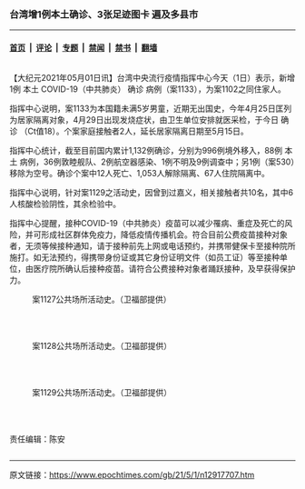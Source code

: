 ### 台湾增1例本土确诊、3张足迹图卡 遍及多县市

---

#### [首页](../../../..?n12917707) &nbsp;|&nbsp; [评论](../../../../../epoch-comment?n12917707) &nbsp;|&nbsp; [专题](../../../../../epoch-special?n12917707) &nbsp;|&nbsp; [禁闻](../../../../../epoch-news?n12917707) &nbsp;|&nbsp; [禁书](../../../../../books?n12917707) &nbsp;|&nbsp; [翻墙](https://github.com/gfw-breaker/nogfw/blob/master/README.md?n12917707)


<div class="column" id="artbody" itemprop="articleBody">
 <!-- article content begin -->
 <p>
  【大纪元2021年05月01日讯】台湾中央流行疫情指挥中心今天（1日）表示，新增1例
  <ok href="https://www.epochtimes.com/gb/tag/%E6%9C%AC%E5%9C%9F.html">
   本土
  </ok>
  COVID-19（中共肺炎）
  <ok href="https://www.epochtimes.com/gb/tag/%E7%A1%AE%E8%AF%8A.html">
   确诊
  </ok>
  病例（案1133），为案1102之同住家人。
 </p>
 <p>
  指挥中心说明，案1133为本国籍未满5岁男童，近期无出国史，今年4月25日匡列为居家隔离对象，4月29日出现发烧症状，由卫生单位安排就医采检，于今日
  <ok href="https://www.epochtimes.com/gb/tag/%E7%A1%AE%E8%AF%8A.html">
   确诊
  </ok>
  （Ct值18）。个案家庭接触者2人，延长居家隔离日期至5月15日。
 </p>
 <p>
  指挥中心统计，截至目前国内累计1,132例确诊，分别为996例境外移入，88例
  <ok href="https://www.epochtimes.com/gb/tag/%E6%9C%AC%E5%9C%9F.html">
   本土
  </ok>
  病例，36例敦睦舰队、2例航空器感染、1例不明及9例调查中；另1例（案530）移除为空号。确诊个案中12人死亡、1,053人解除隔离、67人住院隔离中。
 </p>
 <p>
  指挥中心说明，针对案1129之活动史，因曾到过嘉义，相关接触者共10名，其中6人核酸检验阴性，其余检验中。
 </p>
 <p>
  指挥中心提醒，接种COVID-19（中共肺炎）疫苗可以减少罹病、重症及死亡的风险，并可形成社区群体免疫力，降低疫情传播机会。符合目前公费疫苗接种对象者，无须等候接种通知，请于接种前先上网或电话预约，并携带健保卡至接种院所施打。如无法预约，得携带身份证或其它身份证明文件（如员工证）等至接种单位，由医疗院所确认后接种疫苗。请符合公费接种对象者踊跃接种，及早获得保护力。
 </p>
 <figure aria-describedby="caption-attachment-12917742" class="wp-caption aligncenter" id="attachment_12917742" style="width: 600px">
  <ok href="https://i.epochtimes.com/assets/uploads/2021/05/id12917742-179736746_1869893586510384_3432879901409880968_n.jpeg" target="_blank">
   <img alt="" class="size-large wp-image-12917742" src="https://i.epochtimes.com/assets/uploads/2021/05/id12917742-179736746_1869893586510384_3432879901409880968_n-600x848.jpeg"/>
  </ok>
  <br/><figcaption class="wp-caption-text" id="caption-attachment-12917742">
   案1127公共场所活动史。（卫福部提供）
  </figcaption><br/>
 </figure><br/>
 <figure aria-describedby="caption-attachment-12917743" class="wp-caption aligncenter" id="attachment_12917743" style="width: 600px">
  <ok href="https://i.epochtimes.com/assets/uploads/2021/05/id12917743-180412842_1869893596510383_1494165007951816734_n.jpeg" target="_blank">
   <img alt="" class="size-large wp-image-12917743" src="https://i.epochtimes.com/assets/uploads/2021/05/id12917743-180412842_1869893596510383_1494165007951816734_n-600x848.jpeg"/>
  </ok>
  <br/><figcaption class="wp-caption-text" id="caption-attachment-12917743">
   案1128公共场所活动史。（卫福部提供）
  </figcaption><br/>
 </figure><br/>
 <figure aria-describedby="caption-attachment-12917741" class="wp-caption aligncenter" id="attachment_12917741" style="width: 600px">
  <ok href="https://i.epochtimes.com/assets/uploads/2021/05/id12917741-178379444_1869894539843622_1389099962253991366_n.jpeg" target="_blank">
   <img alt="" class="size-large wp-image-12917741" src="https://i.epochtimes.com/assets/uploads/2021/05/id12917741-178379444_1869894539843622_1389099962253991366_n-600x848.jpeg"/>
  </ok>
  <br/><figcaption class="wp-caption-text" id="caption-attachment-12917741">
   案1129公共场所活动史。（卫福部提供）
  </figcaption><br/>
 </figure><br/>
 <p style="text-align: center; clear:both;">
  <div class="video_fit_container">
  </div>
 </p>
 <p>
  责任编辑：陈安
 </p>
 <!-- article content end -->
</div>


---

原文链接：https://www.epochtimes.com/gb/21/5/1/n12917707.htm